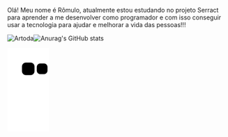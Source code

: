 Olá!
Meu nome é Rômulo, atualmente estou estudando no projeto Serract para aprender a me desenvolver como programador e com isso conseguir usar a tecnologia para ajudar e melhorar a vida das pessoas!!!

<p><img align="left" src="https://github-readme-stats.vercel.app/api/top-langs?username=Artoda&show_icons=true&locale=pt-br&layout=compact&theme=dracula" alt="Artoda" /></p>


![Anurag's GitHub stats](https://github-readme-stats.vercel.app/api?username=Artoda&show_icons=true&theme=radical)

 
![snake gif](https://github.com/Artoda/Artoda/blob/output/github-contribution-grid-snake.svg)

